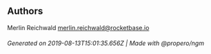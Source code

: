 ## Authors

Merlin Reichwald <merlin.reichwald@rocketbase.io>

###### Generated on 2019-08-13T15:01:35.656Z | Made with @propero/ngm